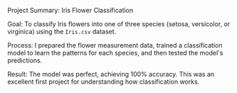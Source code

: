 Project Summary: Iris Flower Classification

Goal: To classify Iris flowers into one of three species (setosa, versicolor, or virginica) using the `Iris.csv` dataset.

Process: I prepared the flower measurement data, trained a classification model to learn the patterns for each species, and then tested the model's predictions.

Result: The model was perfect, achieving 100% accuracy. This was an excellent first project for understanding how classification works.
